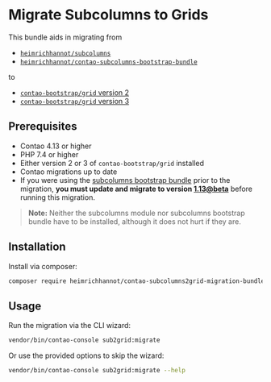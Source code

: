 # Migrate Subcolumns to Grids

This bundle aids in migrating from
- [`heimrichhannot/subcolumns`](https://github.com/heimrichhannot/contao-subcolumns)
- [`heimrichhannot/contao-subcolumns-bootstrap-bundle`](https://github.com/heimrichhannot/contao-subcolumns-bootstrap-bundle)

to
- [`contao-bootstrap/grid` version 2](https://github.com/contao-bootstrap/grid)
- [`contao-bootstrap/grid` version 3](https://contao-bootstrap.de/bootstrap-5-verwenden.html)


## Prerequisites

- Contao 4.13 or higher
- PHP 7.4 or higher
- Either version 2 or 3 of `contao-bootstrap/grid` installed
- Contao migrations up to date
- If you were using the [subcolumns bootstrap bundle](https://github.com/heimrichhannot/contao-subcolumns-bootstrap-bundle) prior to the migration,
**you must update and migrate to version [1.13@beta](https://github.com/heimrichhannot/contao-subcolumns-bootstrap-bundle/tree/feature/set_selection)** before running this migration.

> **Note:** Neither the subcolumns module nor subcolumns bootstrap bundle have to be installed,
> although it does not hurt if they are.


## Installation

Install via composer:

```bash
composer require heimrichhannot/contao-subcolumns2grid-migration-bundle:dev-trunk
```

## Usage

Run the migration via the CLI wizard:

```bash
vendor/bin/contao-console sub2grid:migrate
```

Or use the provided options to skip the wizard:

```bash
vendor/bin/contao-console sub2grid:migrate --help
```
